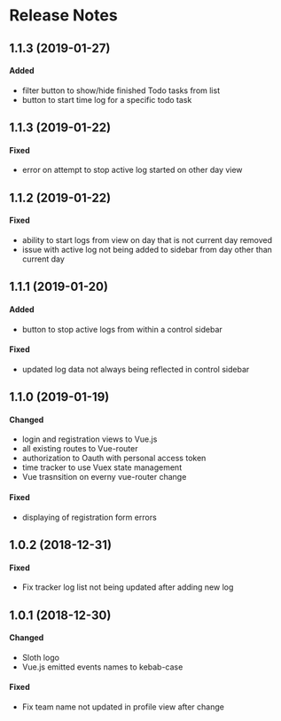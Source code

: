 # Release Notes

## 1.1.3 (2019-01-27)

#### Added

- filter button to show/hide finished Todo tasks from list
- button to start time log for a specific todo task

## 1.1.3 (2019-01-22)

#### Fixed

- error on attempt to stop active log started on other day view

## 1.1.2 (2019-01-22)

#### Fixed

- ability to start logs from view on day that is not current day removed
- issue with active log not being added to sidebar from day other than current day

## 1.1.1 (2019-01-20)

#### Added

- button to stop active logs from within a control sidebar

#### Fixed

- updated log data not always being reflected in control sidebar

## 1.1.0 (2019-01-19)

#### Changed

- login and registration views to Vue.js
- all existing routes to Vue-router
- authorization to Oauth with personal access token
- time tracker to use Vuex state management
- Vue trasnsition on everny vue-router change

#### Fixed

- displaying of registration form errors

## 1.0.2 (2018-12-31)

#### Fixed

- Fix tracker log list not being updated after adding new log

## 1.0.1 (2018-12-30)

#### Changed

- Sloth logo
- Vue.js emitted events names to kebab-case

#### Fixed 

- Fix team name not updated in profile view after change